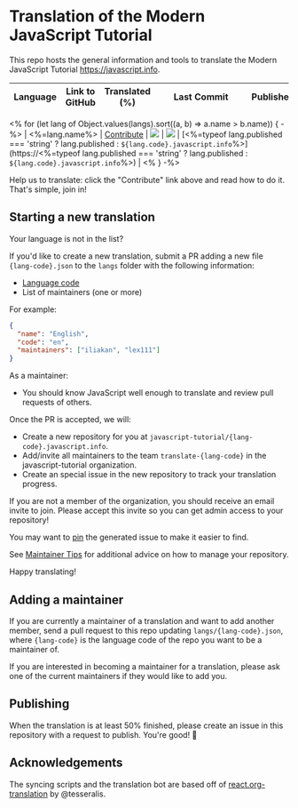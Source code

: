 # Translation of the Modern JavaScript Tutorial

This repo hosts the general information and tools to translate the Modern JavaScript Tutorial <https://javascript.info>.

| Language | Link to GitHub | Translated (%) | &nbsp;&nbsp;&nbsp;&nbsp;&nbsp;&nbsp;Last&nbsp;Commit&nbsp;&nbsp;&nbsp;&nbsp;&nbsp;&nbsp; | Published |
|----------|--------|----------------|------------------------------------------------------------------------------------------|-----------|
<% for (let lang of Object.values(langs).sort((a, b) => a.name > b.name)) { -%>
| <%=lang.name%> | [Contribute](https://github.com/javascript-tutorial/<%=lang.code%>.javascript.info) | ![](https://translate.javascript.info/translate/percent/<%=lang.code%>.svg) | ![](https://translate.javascript.info/translate/updated/<%=lang.code%>.svg) | [<%=typeof lang.published === 'string' ? lang.published : `${lang.code}.javascript.info`%>](https://<%=typeof lang.published === 'string' ? lang.published : `${lang.code}.javascript.info`%>) |
<% } -%>

Help us to translate: click the "Contribute" link above and read how to do it. That's simple, join in!

## Starting a new translation

Your language is not in the list? 

If you'd like to create a new translation, submit a PR adding a new file `{lang-code}.json`
to the `langs` folder with the following information:

* [Language code](https://en.wikipedia.org/wiki/List_of_ISO_639-1_codes)
* List of maintainers (one or more)

For example:

```json
{
  "name": "English",
  "code": "en",
  "maintainers": ["iliakan", "lex111"]
}
```


As a maintainer:

- You should know JavaScript well enough to translate and review pull requests of others.

Once the PR is accepted, we will:

* Create a new repository for you at `javascript-tutorial/{lang-code}.javascript.info`.
* Add/invite all maintainers to the team `translate-{lang-code}` in the javascript-tutorial organization.
* Create an special issue in the new repository to track your translation progress.

If you are not a member of the organization, you should receive an email invite to join. Please accept this invite so you can get admin access to your repository!

You may want to [pin](https://help.github.com/articles/pinning-an-issue-to-your-repository/) the generated issue to make it easier to find.

See [Maintainer Tips](/MAINTAINER.md) for additional advice on how to manage your repository.

Happy translating!

## Adding a maintainer

If you are currently a maintainer of a translation and want to add another member, send a pull request to this repo updating `langs/{lang-code}.json`, where `{lang-code}` is the language code of the repo you want to be a maintainer of.

If you are interested in becoming a maintainer for a translation, please ask one of the current maintainers if they would like to add you.

## Publishing

When the translation is at least 50% finished, please create an issue in this repository with a request to publish. You're good! 👏


## Acknowledgements

The syncing scripts and the translation bot are based off of [react.org-translation](https://github.com/reactjs/reactjs.org-translation) by @tesseralis.
